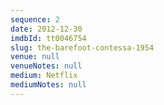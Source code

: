 ```yaml
---
sequence: 2
date: 2012-12-30
imdbId: tt0046754
slug: the-barefoot-contessa-1954
venue: null
venueNotes: null
medium: Netflix
mediumNotes: null
---
```


